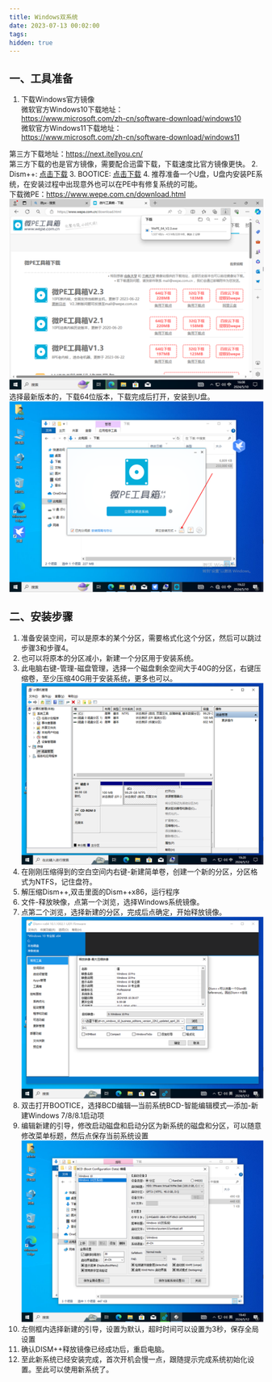 ```yaml
---
title: Windows双系统
date: 2023-07-13 00:02:00
tags:
hidden: true
---
```

## 一、工具准备  
1. 下载Windows官方镜像  
微软官方Windows10下载地址：  
<https://www.microsoft.com/zh-cn/software-download/windows10>   
微软官方Windows11下载地址：  
<https://www.microsoft.com/zh-cn/software-download/windows11>  
<!-- more -->
第三方下载地址：<https://next.itellyou.cn/>  
第三方下载的也是官方镜像，需要配合迅雷下载，下载速度比官方镜像更快。
2. Dism++: [点击下载](/images/Dism++.zip)
3. BOOTICE: [点击下载](/images/BOOTICEx64.exe)
4. 推荐准备一个U盘，U盘内安装PE系统，在安装过程中出现意外也可以在PE中有修复系统的可能。   
下载微PE：<https://www.wepe.com.cn/download.html>  
![微PE下载](/images/wepe_download.png)
选择最新版本的，下载64位版本，下载完成后打开，安装到U盘。
![微PE安装](/images/wepe_install_U.png)
## 二、安装步骤
1. 准备安装空间，可以是原本的某个分区，需要格式化这个分区，然后可以跳过步骤3和步骤4。
2. 也可以将原本的分区减小，新建一个分区用于安装系统。
3. 此电脑右键-管理-磁盘管理，选择一个磁盘剩余空间大于40G的分区，右键压缩卷，至少压缩40G用于安装系统，更多也可以。
   ![压缩卷](/images/压缩卷.png)
4. 在刚刚压缩得到的空白空间内右键-新建简单卷，创建一个新的分区，分区格式为NTFS，记住盘符。
5. 解压缩Dism++,双击里面的Dism++x86，运行程序
6. 文件-释放映像，点第一个浏览，选择Windows系统镜像。
7. 点第二个浏览，选择新建的分区，完成后点确定，开始释放镜像。
    ![释放映像](/images/释放映像D.png)
8. 双击打开BOOTICE，选择BCD编辑—当前系统BCD-智能编辑模式—添加-新建Windows 7/8/8.1启动项
9. 编辑新建的引导，修改启动磁盘和启动分区为新系统的磁盘和分区，可以随意修改菜单标题，然后点保存当前系统设置
    ![新建引导](/images/引导-双系统.png)
10. 左侧框内选择新建的引导，设置为默认，超时时间可以设置为3秒，保存全局设置
11. 确认DISM++释放镜像已经成功后，重启电脑。
12. 至此新系统已经安装完成，首次开机会慢一点，跟随提示完成系统初始化设置。至此可以使用新系统了。